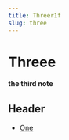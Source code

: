 ```yaml
---
title: Threer1f 
slug: three
---
```

   #       Threee

__the third note__

## Header

- [One](/notes/one)
